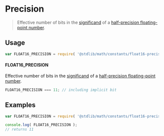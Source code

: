 Precision
===

> Effective number of bits in the [significand][significand] of a [half-precision floating-point number][ieee754].

<!-- <usage> -->
## Usage

``` javascript
var FLOAT16_PRECISION = require( '@stdlib/math/constants/float16-precision' );
```

#### FLOAT16_PRECISION

Effective number of bits in the [significand][significand] of a [half-precision floating-point number][ieee754].

``` javascript
FLOAT16_PRECISION === 11; // including implicit bit
```

<!-- </usage> -->


<!-- <examples> -->
## Examples

``` javascript
var FLOAT16_PRECISION = require( '@stdlib/math/constants/float16-precision' );

console.log( FLOAT16_PRECISION );
// returns 11
```

<!-- </examples> -->


<!-- <links> -->
[ieee754]: https://en.wikipedia.org/wiki/IEEE_754-1985
[significand]: https://en.wikipedia.org/wiki/Significand
<!-- </links> -->
